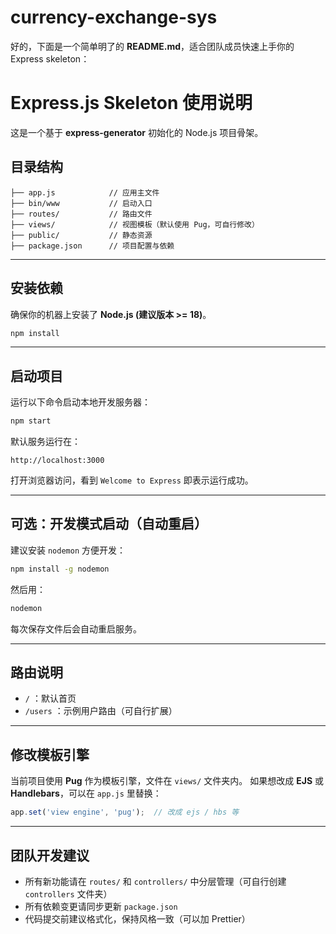 # currency-exchange-sys
好的，下面是一个简单明了的 **README.md**，适合团队成员快速上手你的 Express skeleton：

# **Express.js Skeleton 使用说明**

这是一个基于 **express-generator** 初始化的 Node.js 项目骨架。

## **目录结构**

```
├── app.js            // 应用主文件
├── bin/www           // 启动入口
├── routes/           // 路由文件
├── views/            // 视图模板（默认使用 Pug，可自行修改）
├── public/           // 静态资源
├── package.json      // 项目配置与依赖
```

---

## **安装依赖**

确保你的机器上安装了 **Node.js (建议版本 >= 18)**。

```bash
npm install
```

---

## **启动项目**

运行以下命令启动本地开发服务器：

```bash
npm start
```

默认服务运行在：

```
http://localhost:3000
```

打开浏览器访问，看到 `Welcome to Express` 即表示运行成功。

---

## **可选：开发模式启动（自动重启）**

建议安装 `nodemon` 方便开发：

```bash
npm install -g nodemon
```

然后用：

```bash
nodemon
```

每次保存文件后会自动重启服务。

---

## **路由说明**

* `/` ：默认首页
* `/users` ：示例用户路由（可自行扩展）

---

## **修改模板引擎**

当前项目使用 **Pug** 作为模板引擎，文件在 `views/` 文件夹内。
如果想改成 **EJS** 或 **Handlebars**，可以在 `app.js` 里替换：

```js
app.set('view engine', 'pug');  // 改成 ejs / hbs 等
```

---

## **团队开发建议**

* 所有新功能请在 `routes/` 和 `controllers/` 中分层管理（可自行创建 `controllers` 文件夹）
* 所有依赖变更请同步更新 `package.json`
* 代码提交前建议格式化，保持风格一致（可以加 Prettier）